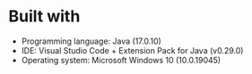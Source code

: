 # Built with
- Programming language: Java (17.0.10)
- IDE: Visual Studio Code + Extension Pack for Java (v0.29.0)
- Operating system: Microsoft Windows 10 (10.0.19045)

